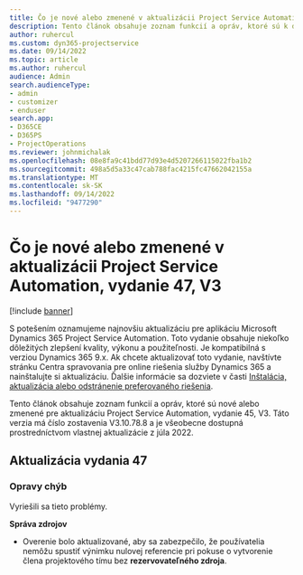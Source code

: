 ```yaml
---
title: Čo je nové alebo zmenené v aktualizácii Project Service Automation, vydanie 47, V3
description: Tento článok obsahuje zoznam funkcií a opráv, ktoré sú k dispozícii v aktualizácii Microsoft Dynamics 365 Project Service Automation, vydanie 47, V3.
author: ruhercul
ms.custom: dyn365-projectservice
ms.date: 09/14/2022
ms.topic: article
ms.author: ruhercul
audience: Admin
search.audienceType:
- admin
- customizer
- enduser
search.app:
- D365CE
- D365PS
- ProjectOperations
ms.reviewer: johnmichalak
ms.openlocfilehash: 08e8fa9c41bdd77d93e4d5207266115022fba1b2
ms.sourcegitcommit: 498a5d5a33c47cab788fac4215fc47662042155a
ms.translationtype: MT
ms.contentlocale: sk-SK
ms.lasthandoff: 09/14/2022
ms.locfileid: "9477290"
---
```

# <a name="whats-new-or-changed-in-project-service-automation-update-release-47-v3"></a>Čo je nové alebo zmenené v aktualizácii Project Service Automation, vydanie 47, V3

[!include [banner](../includes/psa-now-project-operations.md)]

S potešením oznamujeme najnovšiu aktualizáciu pre aplikáciu Microsoft Dynamics 365 Project Service Automation. Toto vydanie obsahuje niekoľko dôležitých zlepšení kvality, výkonu a použiteľnosti. Je kompatibilná s verziou Dynamics 365 9.x. Ak chcete aktualizovať toto vydanie, navštívte stránku Centra spravovania pre online riešenia služby Dynamics 365 a nainštalujte si aktualizáciu. Ďalšie informácie sa dozviete v časti [Inštalácia, aktualizácia alebo odstránenie preferovaného riešenia](/power-platform/admin/install-remove-preferred-solution).

Tento článok obsahuje zoznam funkcií a opráv, ktoré sú nové alebo zmenené pre aktualizáciu Project Service Automation, vydanie 45, V3. Táto verzia má číslo zostavenia V3.10.78.8 a je všeobecne dostupná prostredníctvom vlastnej aktualizácie z júla 2022.

## <a name="update-release-47"></a>Aktualizácia vydania 47

### <a name="bug-fixes"></a>Opravy chýb

Vyriešili sa tieto problémy.

**Správa zdrojov**
- Overenie bolo aktualizované, aby sa zabezpečilo, že používatelia nemôžu spustiť výnimku nulovej referencie pri pokuse o vytvorenie člena projektového tímu bez **rezervovateľného zdroja**.
